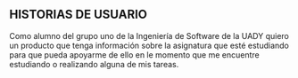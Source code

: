 ## HISTORIAS DE USUARIO
Como alumno del grupo uno de la Ingeniería de Software de la UADY quiero un producto que tenga información sobre la asignatura que esté estudiando para que pueda apoyarme de ello en le momento que me encuentre estudiando o realizando alguna de mis tareas.
